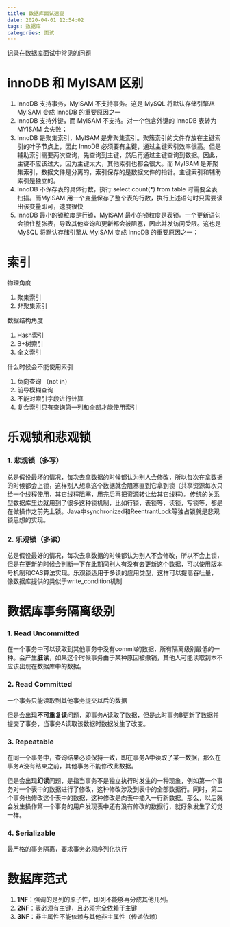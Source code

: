 ```yaml
---
title: 数据库面试速查
date: 2020-04-01 12:54:02
tags: 数据库
categories: 面试
---
```


记录在数据库面试中常见的问题

<!--more-->

# innoDB 和 MyISAM 区别

1. InnoDB 支持事务，MyISAM 不支持事务。这是 MySQL 将默认存储引擎从 MyISAM 变成 InnoDB 的重要原因之一
2. InnoDB 支持外键，而 MyISAM 不支持。对一个包含外键的 InnoDB 表转为 MYISAM 会失败；  
3. InnoDB 是聚集索引，MyISAM 是非聚集索引。聚簇索引的文件存放在主键索引的叶子节点上，因此 InnoDB 必须要有主键，通过主键索引效率很高。但是辅助索引需要两次查询，先查询到主键，然后再通过主键查询到数据。因此，主键不应该过大，因为主键太大，其他索引也都会很大。而 MyISAM 是非聚集索引，数据文件是分离的，索引保存的是数据文件的指针。主键索引和辅助索引是独立的。 
4. InnoDB 不保存表的具体行数，执行 select count(*) from table 时需要全表扫描。而MyISAM 用一个变量保存了整个表的行数，执行上述语句时只需要读出该变量即可，速度很快
5. InnoDB 最小的锁粒度是行锁，MyISAM 最小的锁粒度是表锁。一个更新语句会锁住整张表，导致其他查询和更新都会被阻塞，因此并发访问受限。这也是 MySQL 将默认存储引擎从 MyISAM 变成 InnoDB 的重要原因之一；

# 索引

物理角度

1. 聚集索引
2. 非聚集索引

数据结构角度

1. Hash索引
2. B+树索引
3. 全文索引

什么时候会不能使用索引

1. 负向查询 （not in）
2. 前导模糊查询
3. 不能对索引字段进行计算
4. 复合索引只有查询第一列和全部才能使用索引

# 乐观锁和悲观锁

### 1. 悲观锁（多写）

总是假设最坏的情况，每次去拿数据的时候都认为别人会修改，所以每次在拿数据的时候都会上锁，这样别人想拿这个数据就会阻塞直到它拿到锁（共享资源每次只给一个线程使用，其它线程阻塞，用完后再把资源转让给其它线程）。传统的关系型数据库里边就用到了很多这种锁机制，比如行锁，表锁等，读锁，写锁等，都是在做操作之前先上锁。Java中synchronized和ReentrantLock等独占锁就是悲观锁思想的实现。

### 2. 乐观锁（多读）

总是假设最好的情况，每次去拿数据的时候都认为别人不会修改，所以不会上锁，但是在更新的时候会判断一下在此期间别人有没有去更新这个数据，可以使用版本号机制和CAS算法实现。乐观锁适用于多读的应用类型，这样可以提高吞吐量，像数据库提供的类似于write_condition机制

# 数据库事务隔离级别

### 1. Read Uncommitted

在一个事务中可以读取到其他事务中没有commit的数据，所有隔离级别最低的一种。会产生**脏读**，如果这个时候事务由于某种原因被撤销，其他人可能读取到本不应该出现在数据库中的数据。

### 2. Read Committed

一个事务只能读取到其他事务提交以后的数据

但是会出现**不可重复读**问题，即事务A读取了数据，但是此时事务B更新了数据并提交了事务，当事务A读取该数据时数据发生了改变。

### 3. Repeatable 

在同一个事务中，查询结果必须保持一致，即在事务A中读取了某一数据，那么在事务A没有结束之前，其他事务不能修改此数据。

但是会出现**幻读**问题，是指当事务不是独立执行时发生的一种现象，例如第一个事务对一个表中的数据进行了修改，这种修改涉及到表中的全部数据行。同时，第二个事务也修改这个表中的数据，这种修改是向表中插入一行新数据。那么，以后就会发生操作第一个事务的用户发现表中还有没有修改的数据行，就好象发生了幻觉一样。

### 4. Serializable

最严格的事务隔离，要求事务必须序列化执行

# 数据库范式

1. **1NF**：强调的是列的原子性，即列不能够再分成其他几列。
2. **2NF**：表必须有主键，且必须完全依赖于主键
3. **3NF**：非主属性不能依赖与其他非主属性（传递依赖）